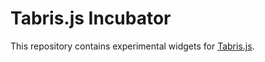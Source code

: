Tabris.js Incubator
===================
This repository contains experimental widgets for [Tabris.js](http://github.com/eclipsesource/tabris-js).
